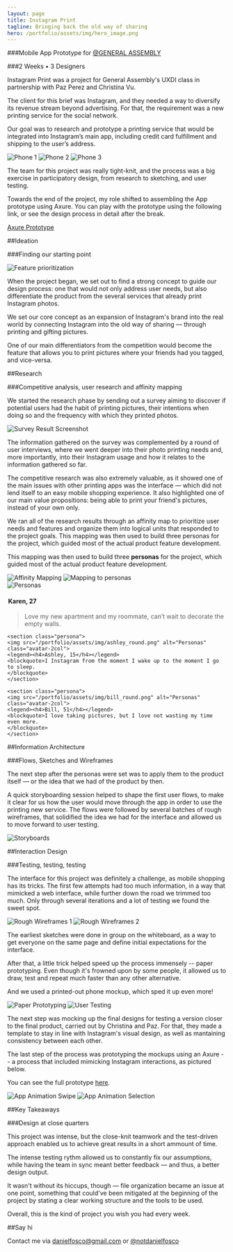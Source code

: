 ```yaml
---
layout: page
title: Instagram Print
tagline: Bringing back the old way of sharing
hero: /portfolio/assets/img/hero_image.png
---
```


###Mobile App Prototype for [@GENERAL ASSEMBLY](https://twitter.com/ga)

###2 Weeks • 3 Designers

Instagram Print was a project for General Assembly's UXDI class in partnership with Paz Perez and Christina Vu.

The client for this brief was Instagram, and they needed a way to diversify its revenue stream beyond advertising. For that, the requirement was a new printing service for the social network.

Our goal was to research and prototype a printing service that would be integrated into Instagram’s main app, including credit card fulfillment and shipping to the user’s address.

<section class="image-grid">
    <img src="/portfolio/assets/img/intro_phone_1.png" alt="Phone 1" class="img-3col shift-1-5col">
    <img src="/portfolio/assets/img/intro_phone_2.png" alt="Phone 2" class="img-3col">
    <img src="/portfolio/assets/img/intro_phone_3.png" alt="Phone 3" class="img-3col">
</section>

The team for this project was really tight-knit, and the process was a big exercise in participatory design, from research to sketching, and user testing.

Towards the end of the project, my role shifted to assembling the App prototype using Axure. You can play with the prototype using the following link, or see the design process in detail after the break.

<div class="btn">
<a href="http://y9d00x.axshare.com/home_feed.html">Axure Prototype</a>
</div>

##Ideation

###Finding our starting point

<section class="image-grid">
    <img src="/portfolio/assets/img/feature_prioritization.png" alt="Feature prioritization" class="img-8col shift-2col">
</section>

When the project began, we set out to find a strong concept to guide our design process: one that would not only address user needs, but also differentiate the product from the several services that already print Instagram photos.

We set our core concept as an expansion of Instagram's brand into the real world by connecting Instagram into the old way of sharing — through printing and gifting pictures.

One of our main differentiators from the competition would become the feature that allows you to print pictures where your friends had you tagged, and vice-versa.

##Research

###Competitive analysis, user research and affinity mapping

We started the research phase by sending out a survey aiming to discover if potential users had the habit of printing pictures, their intentions when doing so and the frequency with which they printed photos.

<section class="image-grid">
    <img src="/portfolio/assets/img/user_research_1.png" alt="Survey Result Screenshot" class="img-10col shift-1col">
</section>

The information gathered on the survey was complemented by a round of user interviews, where we went deeper into their photo printing needs and, more importantly, into their Instagram usage and how it relates to the information gathered so far.

The competitive research was also extremely valuable, as it showed one of the main issues with other printing apps was the interface — which did not lend itself to an easy mobile shopping experience. It also highlighted one of our main value propositions: being able to print your friend's pictures, instead of your own only.

We ran all of the research results through an affinity map to prioritize user needs and features and organize them into logical units that responded to the project goals. This mapping was then used to build three personas for the project, which guided most of the actual product feature development.

This mapping was then used to build three **personas** for the project, which guided most of the actual product feature development.

<section class="image-grid">
    <img src="/portfolio/assets/img/user_research_2.png" alt="Affinity Mapping" class="img-8col">
    <img src="/portfolio/assets/img/user_research_3.png" alt="Mapping to personas" class="img-4col">
</section>

<section class="persona-panel">
    <section class="persona">
    <img src="/portfolio/assets/img/karen_round.png" alt="Personas" class="avatar-2col">
    <legend><h4>Karen, 27</h4></legend>
    <blockquote>Love my new apartment and my roommate, can’t wait to decorate the empty walls.
    </blockquote>
    </section>

    <section class="persona">
    <img src="/portfolio/assets/img/ashley_round.png" alt="Personas" class="avatar-2col">
    <legend><h4>Ashley, 15</h4></legend>
    <blockquote>I Instagram from the moment I wake up to the moment I go to sleep.
    </blockquote>
    </section>

    <section class="persona">
    <img src="/portfolio/assets/img/bill_round.png" alt="Personas" class="avatar-2col">
    <legend><h4>Bill, 51</h4></legend>
    <blockquote>I love taking pictures, but I love not wasting my time even more.
    </blockquote>
    </section>
</section>

##Information Architecture

###Flows, Sketches and Wireframes

The next step after the personas were set was to apply them to the product itself — or the idea that we had of the product by then. 

A quick storyboarding session helped to shape the first user flows, to make it clear for us how the user would move through the app in order to use the printing new service. The flows were followed by several batches of rough wireframes, that solidified the idea we had for the interface and allowed us to move forward to user testing.

<section class="image-grid">
    <img src="/portfolio/assets/img/information_architecture_1.png" alt="Storyboards" class="shift-3col img-6col">
</section>

##Interaction Design

###Testing, testing, testing

The interface for this project was definitely a challenge, as mobile shopping has its tricks. The first few attempts had too much information, in a way that mimicked a web interface, while further down the road we trimmed too much. Only through several iterations and a lot of testing we found the sweet spot.

<section class="image-grid">
    <img src="/portfolio/assets/img/interaction_design_1.png" alt="Rough Wireframes 1" class="img-6col">
    <img src="/portfolio/assets/img/interaction_design_2.png" alt="Rough Wireframes 2" class="img-6col">
</section>

The earliest sketches were done in group on the whiteboard, as a way to get everyone on the same page and define initial expectations for the interface.

After that, a little trick helped speed up the process immensely -- paper prototyping. Even though it's frowned upon by some people, it allowed us to draw, test and repeat much faster than any other alternative.

And we used a printed-out phone mockup, which sped it up even more!

<section class="image-grid">
    <img src="/portfolio/assets/img/interaction_design_3.png" alt="Paper Prototyping" class="img-6col">
    <img src="/portfolio/assets/img/interaction_design_4.png" alt="User Testing" class="img-6col">
</section>

The next step was mocking up the final designs for testing a version closer to the final product, carried out by Christina and Paz. For that, they made a template to stay in line with Instagram's visual design, as well as mantaining consistency between each other.

The last step of the process was prototyping the mockups using an Axure -- a process that included mimicking Instagram interactions, as pictured below.

You can see the full prototype [here](http://y9d00x.axshare.com/#c=2).

<section class="image-grid">
    <img src="/portfolio/assets/img/interaction_design_2.gif" alt="App Animation Swipe" class="img-5col shift-1col">
    <img src="/portfolio/assets/img/interaction_design_1.gif" alt="App Animation Selection" class="img-5col">
</section>

##Key Takeaways

###Design at close quarters

This project was intense, but the close-knit teamwork and the test-driven approach enabled us to achieve great results in a short ammount of time. 

The intense testing rythm allowed us to constantly fix our assumptions, while having the team in sync meant better feedback — and thus, a better design output.

It wasn't without its hiccups, though — file organization became an issue at one point, something that could've been mitigated at the beginning of the project by stating a clear working structure and the tools to be used.

Overall, this is the kind of project you wish you had every week.

##Say hi

Contact me via <a href="mailto:danielfosco@gmail.com" target="_blank">danielfosco@gmail.com</a> or <a href="https://www.twitter.com/notdanielfosco" target="_blank">@notdanielfosco</a>